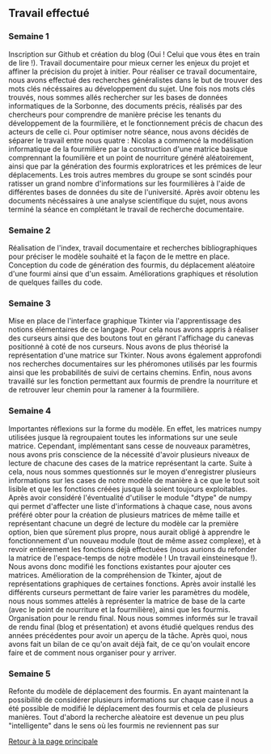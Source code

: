 ## Travail effectué 


### Semaine 1
 Inscription sur Github et création du blog (Oui ! Celui que vous êtes en train de lire !). Travail documentaire pour mieux cerner les enjeux du projet et affiner la précision du projet à initier. Pour réaliser ce travail documentaire, nous avons effectué  des recherches généralistes dans le but de trouver des mots clés nécéssaires au développement du sujet. Une fois nos mots clés trouvés, nous sommes allés rechercher sur les bases de données informatiques de la Sorbonne, des documents précis, réalisés par des chercheurs pour comprendre de manière précise les tenants du développement de la  fourmilière, et le fonctionnement précis de chacun des acteurs de celle ci. Pour optimiser notre séance, nous avons décidés de séparer le travail entre nous quatre : Nicolas a commencé la modélisation informatique de la fourmilière par la construction d'une matrice basique comprennant la foumilière et un point de nourriture généré aléatoirement, ainsi que par la génération des fourmis exploratrices et les prémices de leur déplacements. Les trois autres membres du groupe se sont scindés pour ratisser un grand nombre d'informations sur les fourmilières à l'aide de différentes bases de données du site de l'université. Après avoir obtenu les documents nécéssaires à une analyse scientifique du sujet, nous avons terminé la séance en complétant le travail de recherche documentaire.


### Semaine 2 
 Réalisation de l'index, travail documentaire et recherches bibliographiques pour préciser le modèle souhaité et la façon de le mettre en place. Conception du code de génération des fourmis, du déplacement aléatoire d'une fourmi ainsi que d'un essaim. Améliorations graphiques et résolution de quelques failles du code.


### Semaine 3
 Mise en place de l'interface graphique Tkinter via l'apprentissage des notions élémentaires de ce langage. Pour cela nous avons appris à réaliser des curseurs ainsi que des boutons tout en gérant l'affichage du canevas positionné à coté de nos curseurs. Nous avons de plus théorisé la représentation d'une matrice sur Tkinter. Nous avons également approfondi nos recherches documentaires sur les phéromones utilisés par les fourmis ainsi que les probabilités de suivi de certains chemins. Enfin, nous avons travaillé sur les fonction permettant aux fourmis de prendre la nourriture et de retrouver leur chemin pour la ramener à la fourmilière.

### Semaine 4
 Importantes réflexions sur la forme du modèle. En effet, les matrices numpy utilisées jusque là regroupaient toutes les informations sur une seule matrice. Cependant, implémentant sans cesse de nouveaux paramètres, nous avons pris conscience de la nécessité d'avoir plusieurs niveaux de lecture de chacune des cases de la matrice représentant la carte. Suite à cela, nous nous sommes questionnés sur le moyen d'enregistrer plusieurs informations sur les cases de notre modèle de manière à ce que le tout soit lisible et que les fonctions créées jusque là soient toujours exploitables. Après avoir considéré l'éventualité d'utiliser le module "dtype" de numpy qui permet d'affecter une liste d'informations à chaque case, nous avons préféré obter pour la création de plusieurs matrices de même taille et représentant chacune un degré de lecture du modèle car la première option, bien que sûrement plus propre, nous aurait obligé à apprendre le fonctionnement d'un nouveau module (tout de même assez complexe), et à revoir entièrement les fonctions déjà effectuées (nous aurions du refonder la matrice de l'espace-temps de notre modèle ! Un travail einsteinesque !). Nous avons donc modifié les fonctions existantes pour ajouter ces matrices.
  Amélioration de la compréhension de Tkinter, ajout de représentations graphiques de certaines fonctions. Après avoir installé les différents curseurs permettant de faire varier les paramètres du modèle, nous nous sommes attelés à représenter la matrice de base de la carte (avec le point de nourriture et la fourmilière), ainsi que les fourmis.
   Organisation pour le rendu final. Nous nous sommes informés sur le travail de rendu final (blog et présentation) et avons étudié quelques rendus des années précédentes pour avoir un aperçu de la tâche. Après quoi, nous avons fait un bilan de ce qu'on avait déjà fait, de ce qu'on voulait encore faire et de comment nous organiser pour y arriver.
   
### Semaine 5
 Refonte du modèle de déplacement des fourmis. En ayant maintenant la possibilité de considérer plusieurs informations sur chaque case il nous a été possible de modifié le déplacement des fourmis et cela de plusieurs manières. Tout d'abord la recherche alèatoire est devenue un peu plus "intelligente" dans le sens où les fourmis ne reviennent pas sur 

<a href="index.html"> Retour à la page principale </a>

